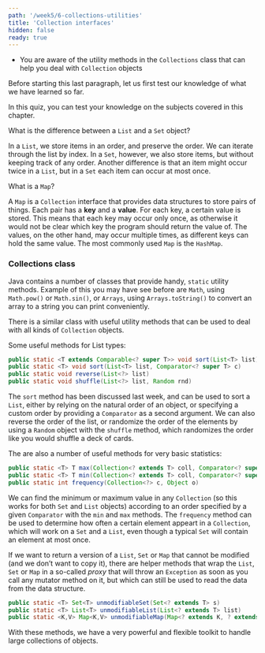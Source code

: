 ```yaml
---
path: '/week5/6-collections-utilities'
title: 'Collection interfaces'
hidden: false
ready: true
---
```


<text-box variant='learningObjectives' name='Learning Objectives'>

- You are aware of the utility methods in the `Collections` class that can help you deal with `Collection` objects

</text-box>

Before starting this last paragraph, let us first test our knowledge of what we have learned so far.

<Exercise title="Test your knowledge">

In this quiz, you can test your knowledge on the subjects covered in this chapter.

What is the difference between a `List` and a `Set` object?

<Solution>

In a `List`, we store items in an order, and preserve the order. We can iterate through the list by index. In a `Set`, however, we also store items, but without keeping track of any order. 
Another difference is that an item might occur twice in a `List`, but in a `Set` each item can occur at most once.
  
</Solution>

What is a `Map`?
  
<Solution>

A `Map` is a `Collection` interface that provides data structures to store pairs of things. Each pair has a **key** and a **value**. For each key, a certain value is stored. This means that each key may occur only once, as otherwise it would not be clear which key the program should return the value of.
The values, on the other hand, may occur multiple times, as different keys can hold the same value.
The most commonly used `Map` is the `HashMap`.

</Solution>

</Exercise>

### Collections class

Java contains a number of classes that provide handy, `static` utility methods. Example of this you may have see before are
`Math`, using `Math.pow()` or `Math.sin()`, or `Arrays`, using `Arrays.toString()` to convert an array to a string you can
print conveniently.

There is a similar class with useful utility methods that can be used to deal with all kinds of `Collection` objects.

Some useful methods for List types:

```java
public static <T extends Comparable<? super T>> void sort(List<T> list)
public static <T> void sort(List<T> list, Comparator<? super T> c)
public static void reverse(List<?> list)
public static void shuffle(List<?> list, Random rnd)
```

The `sort` method has been discussed last week, and can be used to sort a `List`,
either by relying on the natural order of an object, or specifying a custom order
by providing a `Comparator` as a second argument. We can also reverse the order of
the list, or randomize the order of the elements by using a `Random` object with
the `shuffle` method, which randomizes the order like you would shuffle a deck of
cards.

The are also a number of useful methods for very basic statistics:

```java
public static <T> T max(Collection<? extends T> coll, Comparator<? super T> comp)
public static <T> T min(Collection<? extends T> coll, Comparator<? super T> comp)
public static int frequency(Collection<?> c, Object o)
```

We can find the minimum or maximum value in any `Collection` (so this works for
both `Set` and `List` objects) according to an order specified by a given `Comparator`
with the `min` and `max` methods. The `frequency` method can be used to determine
how often a certain element appeart in a `Collection`, which will work on a `Set`
and a `List`, even though a typical `Set` will contain an element at most once.

If we want to return a version of a `List`, `Set` or `Map` that cannot be modified (and we don’t want to copy it),
there are helper methods that wrap the `List`, `Set` or `Map` in a so-called *proxy* that will
throw an `Exception` as soon as you call any mutator method on it, but which can still be used
to read the data from the data structure.

```java
public static <T> Set<T> unmodifiableSet(Set<? extends T> s)
public static <T> List<T> unmodifiableList(List<? extends T> list)
public static <K,V> Map<K,V> unmodifiableMap(Map<? extends K, ? extends V> m)
```

With these methods, we have a very powerful and flexible toolkit to handle large collections
of objects.
